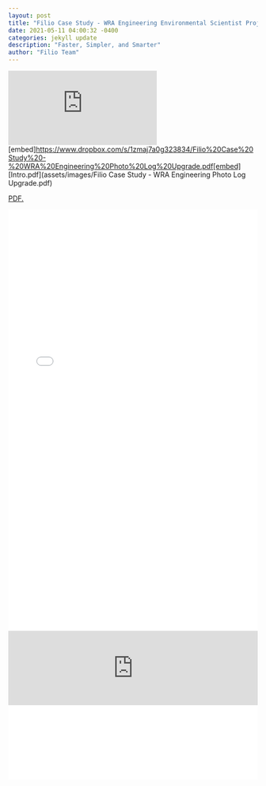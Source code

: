 ```yaml
---
layout: post
title: "Filio Case Study - WRA Engineering Environmental Scientist Project"
date: 2021-05-11 04:00:32 -0400
categories: jekyll update
description: "Faster, Simpler, and Smarter"
author: "Filio Team"
---
```


![](https://www.dropbox.com/s/1zmaj7a0g323834/Filio%20Case%20Study%20-%20WRA%20Engineering%20Photo%20Log%20Upgrade.pdf)
[embed]https://www.dropbox.com/s/1zmaj7a0g323834/Filio%20Case%20Study%20-%20WRA%20Engineering%20Photo%20Log%20Upgrade.pdf[embed]
[Intro.pdf](assets/images/Filio Case Study - WRA Engineering Photo Log Upgrade.pdf)

<a href="/assets/images/Filio Case Study - WRA Engineering Photo Log Upgrade.pdf" target="_blank">PDF.</a>

<embed src="/assets/images/Filio Case Study - WRA Engineering Photo Log Upgrade.pdf" width="100%" height="850px"/>

<embed src="https://www.dropbox.com/s/1zmaj7a0g323834/Filio%20Case%20Study%20-%20WRA%20Engineering%20Photo%20Log%20Upgrade.pdf" width="100%"/>

<embed src="/assets/images/Filio Case Study - WRA Engineering Photo Log Upgrade.pdf" width="100%"/>

